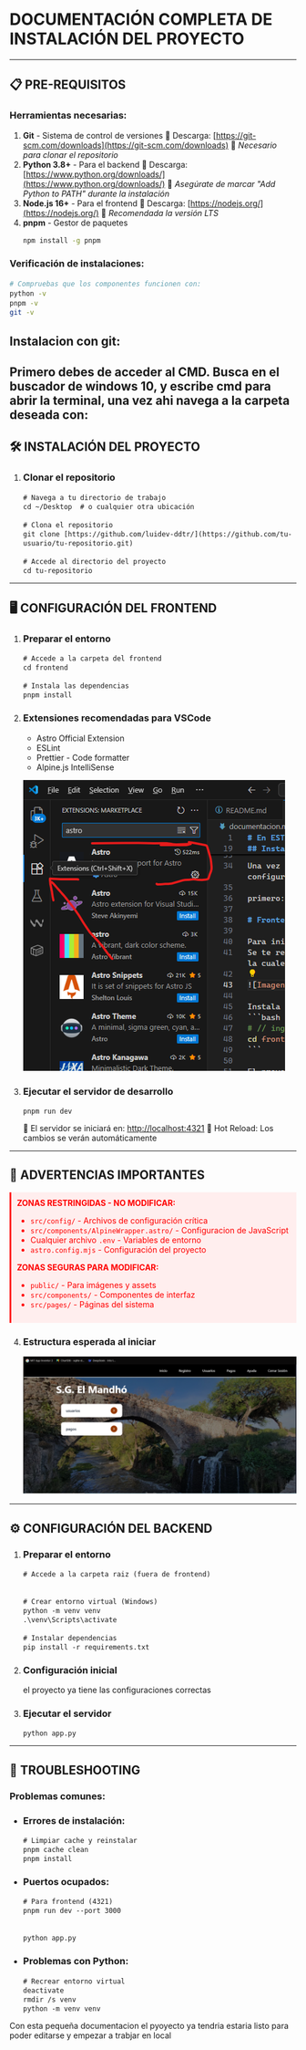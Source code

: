# DOCUMENTACIÓN COMPLETA DE INSTALACIÓN DEL PROYECTO
---
## 📋 PRE-REQUISITOS
### Herramientas necesarias:
1.  **Git** - Sistema de control de versiones
    🔗 Descarga: [https://git-scm.com/downloads](https://git-scm.com/downloads)
    📌 *Necesario para clonar el repositorio*
2.  **Python 3.8+** - Para el backend
    🔗 Descarga: [https://www.python.org/downloads/](https://www.python.org/downloads/)
    📌 *Asegúrate de marcar "Add Python to PATH" durante la instalación*
3.  **Node.js 16+** - Para el frontend
    🔗 Descarga: [https://nodejs.org/](https://nodejs.org/)
    📌 *Recomendada la versión LTS*
4.  **pnpm** - Gestor de paquetes
    ```bash
    npm install -g pnpm
    ```

### Verificación de instalaciones:
```bash
# Compruebas que los componentes funcionen con:
python -v
pnpm -v
git -v
```

## Instalacion con git:
Primero debes de acceder al CMD. Busca en el buscador de windows 10, y escribe cmd para abrir la terminal, una vez ahi navega a la carpeta deseada con:
---
## 🛠️ INSTALACIÓN DEL PROYECTO
1.  ### Clonar el repositorio

    ```
    # Navega a tu directorio de trabajo
    cd ~/Desktop  # o cualquier otra ubicación

    # Clona el repositorio
    git clone [https://github.com/luidev-ddtr/](https://github.com/tu-usuario/tu-repositorio.git)

    # Accede al directorio del proyecto
    cd tu-repositorio
    ```

---
## 🖥️ CONFIGURACIÓN DEL FRONTEND
1.  ### Preparar el entorno

    ```
    # Accede a la carpeta del frontend
    cd frontend

    # Instala las dependencias
    pnpm install
    ```

2.  ### Extensiones recomendadas para VSCode
    * Astro Official Extension
    * ESLint
    * Prettier - Code formatter
    * Alpine.js IntelliSense

    ![imagen inicio](documentacion_img/extencion.png)

3.  ### Ejecutar el servidor de desarrollo

    ```
    pnpm run dev
    ```

    🔹 El servidor se iniciará en: <http://localhost:4321>
    🔹 Hot Reload: Los cambios se verán automáticamente

---
## 🚨 ADVERTENCIAS IMPORTANTES
<div style="color: red; background: #ffeeee; padding: 10px; border-left: 3px solid red; margin: 10px 0;">
    <strong>ZONAS RESTRINGIDAS - NO MODIFICAR:</strong>
    <ul>
        <li><code>src/config/</code> - Archivos de configuración crítica</li>
        <li><code>src/components/AlpineWrapper.astro/</code> - Configuracion de JavaScript</li>
        <li>Cualquier archivo <code>.env</code> - Variables de entorno</li>
        <li><code>astro.config.mjs</code> - Configuración del proyecto</li>
    </ul>
    <strong>ZONAS SEGURAS PARA MODIFICAR:</strong>
    <ul>
        <li><code>public/</code> - Para imágenes y assets</li>
        <li><code>src/components/</code> - Componentes de interfaz</li>
        <li><code>src/pages/</code> - Páginas del sistema</li>
    </ul>
</div>

4.  ### Estructura esperada al iniciar
    ![imagen inicio](documentacion_img/indexSucces.png)

---
## ⚙️ CONFIGURACIÓN DEL BACKEND
1.  ### Preparar el entorno

    ```
    # Accede a la carpeta raiz (fuera de frontend)


    # Crear entorno virtual (Windows)
    python -m venv venv
    .\venv\Scripts\activate

    # Instalar dependencias
    pip install -r requirements.txt
    ```

2.  ### Configuración inicial
    el proyecto ya tiene las configuraciones correctas 

3.  ### Ejecutar el servidor

    ```
    python app.py
    ```

---
## 📌 TROUBLESHOOTING
### Problemas comunes:
* ### Errores de instalación:

    ```
    # Limpiar cache y reinstalar
    pnpm cache clean
    pnpm install
    ```

* ### Puertos ocupados:

    ```
    # Para frontend (4321)
    pnpm run dev --port 3000


    python app.py
    ```

* ### Problemas con Python:
    ```
    # Recrear entorno virtual
    deactivate
    rmdir /s venv
    python -m venv venv
    ```



Con esta pequeña documentacion el pyoyecto ya tendria estaria listo para poder editarse y empezar a trabjar en local 





